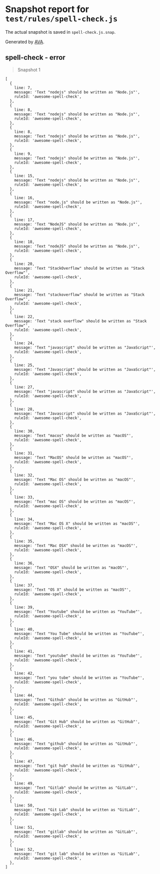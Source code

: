 # Snapshot report for `test/rules/spell-check.js`

The actual snapshot is saved in `spell-check.js.snap`.

Generated by [AVA](https://ava.li).

## spell-check - error

> Snapshot 1

    [
      {
        line: 7,
        message: 'Text "nodejs" should be written as "Node.js"',
        ruleId: 'awesome-spell-check',
      },
      {
        line: 8,
        message: 'Text "nodejs" should be written as "Node.js"',
        ruleId: 'awesome-spell-check',
      },
      {
        line: 8,
        message: 'Text "nodejs" should be written as "Node.js"',
        ruleId: 'awesome-spell-check',
      },
      {
        line: 9,
        message: 'Text "nodejs" should be written as "Node.js"',
        ruleId: 'awesome-spell-check',
      },
      {
        line: 15,
        message: 'Text "nodejs" should be written as "Node.js"',
        ruleId: 'awesome-spell-check',
      },
      {
        line: 16,
        message: 'Text "node.js" should be written as "Node.js"',
        ruleId: 'awesome-spell-check',
      },
      {
        line: 17,
        message: 'Text "NodeJS" should be written as "Node.js"',
        ruleId: 'awesome-spell-check',
      },
      {
        line: 18,
        message: 'Text "nodeJS" should be written as "Node.js"',
        ruleId: 'awesome-spell-check',
      },
      {
        line: 20,
        message: 'Text "StackOverflow" should be written as "Stack Overflow"',
        ruleId: 'awesome-spell-check',
      },
      {
        line: 21,
        message: 'Text "stackoverflow" should be written as "Stack Overflow"',
        ruleId: 'awesome-spell-check',
      },
      {
        line: 22,
        message: 'Text "stack overflow" should be written as "Stack Overflow"',
        ruleId: 'awesome-spell-check',
      },
      {
        line: 24,
        message: 'Text "javascript" should be written as "JavaScript"',
        ruleId: 'awesome-spell-check',
      },
      {
        line: 25,
        message: 'Text "Javascript" should be written as "JavaScript"',
        ruleId: 'awesome-spell-check',
      },
      {
        line: 27,
        message: 'Text "javascript" should be written as "JavaScript"',
        ruleId: 'awesome-spell-check',
      },
      {
        line: 28,
        message: 'Text "Javascript" should be written as "JavaScript"',
        ruleId: 'awesome-spell-check',
      },
      {
        line: 30,
        message: 'Text "macos" should be written as "macOS"',
        ruleId: 'awesome-spell-check',
      },
      {
        line: 31,
        message: 'Text "MacOS" should be written as "macOS"',
        ruleId: 'awesome-spell-check',
      },
      {
        line: 32,
        message: 'Text "Mac OS" should be written as "macOS"',
        ruleId: 'awesome-spell-check',
      },
      {
        line: 33,
        message: 'Text "mac OS" should be written as "macOS"',
        ruleId: 'awesome-spell-check',
      },
      {
        line: 34,
        message: 'Text "Mac OS X" should be written as "macOS"',
        ruleId: 'awesome-spell-check',
      },
      {
        line: 35,
        message: 'Text "Mac OSX" should be written as "macOS"',
        ruleId: 'awesome-spell-check',
      },
      {
        line: 36,
        message: 'Text "OSX" should be written as "macOS"',
        ruleId: 'awesome-spell-check',
      },
      {
        line: 37,
        message: 'Text "OS X" should be written as "macOS"',
        ruleId: 'awesome-spell-check',
      },
      {
        line: 39,
        message: 'Text "Youtube" should be written as "YouTube"',
        ruleId: 'awesome-spell-check',
      },
      {
        line: 40,
        message: 'Text "You Tube" should be written as "YouTube"',
        ruleId: 'awesome-spell-check',
      },
      {
        line: 41,
        message: 'Text "youtube" should be written as "YouTube"',
        ruleId: 'awesome-spell-check',
      },
      {
        line: 42,
        message: 'Text "you tube" should be written as "YouTube"',
        ruleId: 'awesome-spell-check',
      },
      {
        line: 44,
        message: 'Text "Github" should be written as "GitHub"',
        ruleId: 'awesome-spell-check',
      },
      {
        line: 45,
        message: 'Text "Git Hub" should be written as "GitHub"',
        ruleId: 'awesome-spell-check',
      },
      {
        line: 46,
        message: 'Text "github" should be written as "GitHub"',
        ruleId: 'awesome-spell-check',
      },
      {
        line: 47,
        message: 'Text "git hub" should be written as "GitHub"',
        ruleId: 'awesome-spell-check',
      },
      {
        line: 49,
        message: 'Text "Gitlab" should be written as "GitLab"',
        ruleId: 'awesome-spell-check',
      },
      {
        line: 50,
        message: 'Text "Git Lab" should be written as "GitLab"',
        ruleId: 'awesome-spell-check',
      },
      {
        line: 51,
        message: 'Text "gitlab" should be written as "GitLab"',
        ruleId: 'awesome-spell-check',
      },
      {
        line: 52,
        message: 'Text "git lab" should be written as "GitLab"',
        ruleId: 'awesome-spell-check',
      },
    ]
